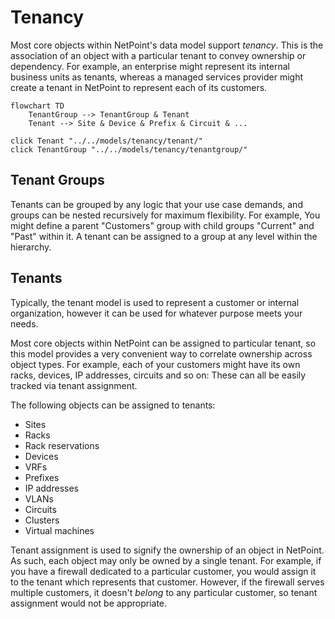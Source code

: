 # Tenancy

Most core objects within NetPoint's data model support _tenancy_. This is the association of an object with a particular tenant to convey ownership or dependency. For example, an enterprise might represent its internal business units as tenants, whereas a managed services provider might create a tenant in NetPoint to represent each of its customers.

```mermaid
flowchart TD
    TenantGroup --> TenantGroup & Tenant
    Tenant --> Site & Device & Prefix & Circuit & ...

click Tenant "../../models/tenancy/tenant/"
click TenantGroup "../../models/tenancy/tenantgroup/"
```

## Tenant Groups

Tenants can be grouped by any logic that your use case demands, and groups can be nested recursively for maximum flexibility. For example, You might define a parent "Customers" group with child groups "Current" and "Past" within it. A tenant can be assigned to a group at any level within the hierarchy.

## Tenants

Typically, the tenant model is used to represent a customer or internal organization, however it can be used for whatever purpose meets your needs.

Most core objects within NetPoint can be assigned to particular tenant, so this model provides a very convenient way to correlate ownership across object types. For example, each of your customers might have its own racks, devices, IP addresses, circuits and so on: These can all be easily tracked via tenant assignment.

The following objects can be assigned to tenants:

* Sites
* Racks
* Rack reservations
* Devices
* VRFs
* Prefixes
* IP addresses
* VLANs
* Circuits
* Clusters
* Virtual machines

Tenant assignment is used to signify the ownership of an object in NetPoint. As such, each object may only be owned by a single tenant. For example, if you have a firewall dedicated to a particular customer, you would assign it to the tenant which represents that customer. However, if the firewall serves multiple customers, it doesn't *belong* to any particular customer, so tenant assignment would not be appropriate.
